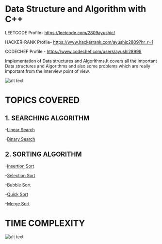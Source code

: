 # Data Structure and Algorithm with C++

LEETCODE Profile- https://leetcode.com/2809ayushic/

HACKER-RANK Profile- https://www.hackerrank.com/ayushic2809?hr_r=1

CODECHEF Profile - https://www.codechef.com/users/ayushi28999

Implementation of Data structures and Algorithms.It covers all the important Data structures and Algorithms and also some problems which are really important from the interview point of view.

![alt text](https://miro.medium.com/max/5442/1*KpDOKMFAgDWaGTQHL0r70g.png)

# TOPICS COVERED

## 1. SEARCHING ALGORITHM
   -[Linear Search](https://github.com/ayushic2899/Data_Structure_with_C-plus-plus/blob/main/Searching_Algorithm/LINEAR_SEARCH.cpp)
   
   -[Binary Search](https://github.com/ayushic2899/Data_Structure_with_C-plus-plus/blob/main/Searching_Algorithm/BINARY_SEARCH.CPP)
   
## 2. SORTING ALGORITHM
   -[Insertion Sort](https://github.com/ayushic2899/Data_Structure_with_C-plus-plus/blob/main/Sorting_Algorithm/INSERTION_SORT.CPP)
   
   -[Selection Sort](https://github.com/ayushic2899/Data_Structure_with_C-plus-plus/blob/main/Sorting_Algorithm/SELECTION_SORT.CPP)
   
   -[Bubble Sort](https://github.com/ayushic2899/Data_Structure_with_C-plus-plus/blob/main/Sorting_Algorithm/BUBBLE_SORT.CPP)
   
   -[Quick Sort](https://github.com/ayushic2899/Data_Structure_with_C-plus-plus/blob/main/Sorting_Algorithm/QUICK_SORT.cpp)
   
   -[Merge Sort](https://github.com/ayushic2899/Data_Structure_with_C-plus-plus/blob/main/Sorting_Algorithm/MERGE_SORT.CPP)


# TIME COMPLEXITY

![alt text](https://i.stack.imgur.com/k0Iuh.png)
